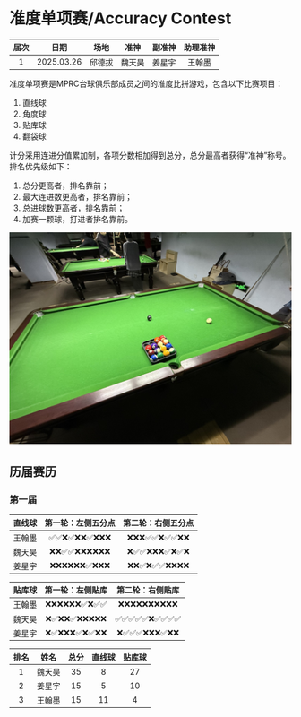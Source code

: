 # 准度单项赛/Accuracy Contest

| 届次 | 日期        | 场地   | 准神  | 副准神 | 助理准神 |
| :--: | :--------: | :----: | :---: | :---: | :-----: |
| 1    | 2025.03.26 | 邱德拔 | 魏天昊 | 姜星宇 | 王翰墨  |

准度单项赛是MPRC台球俱乐部成员之间的准度比拼游戏，包含以下比赛项目：

1. 直线球
2. 角度球
3. 贴库球
4. 翻袋球

计分采用连进分值累加制，各项分数相加得到总分，总分最高者获得“准神”称号。排名优先级如下：

1. 总分更高者，排名靠前；
2. 最大连进数更高者，排名靠前；
3. 总进球数更高者，排名靠前；
4. 加赛一颗球，打进者排名靠前。

![](./img/accuracy_contest.jpg)

## 历届赛历

### 第一届

| 直线球 |          第一轮：左侧五分点        |           第二轮：右侧五分点        |
| :----: | :------------------------------: | :-------------------------------: |
| 王翰墨 |     ✅✅❌✅❌❌✅❌❌❌     |     ❌❌❌✅✅❌✅✅❌❌     |
| 魏天昊 |     ❌❌✅✅❌❌❌❌❌❌     |     ❌✅✅❌❌❌✅❌✅❌     |
| 姜星宇 |     ❌❌❌❌❌❌✅❌❌❌     |     ❌❌✅❌✅✅❌❌❌❌     |

| 贴库球 |          第一轮：左侧贴库          |           第二轮：右侧贴库         |
| :----: | :------------------------------: | :-------------------------------: |
| 王翰墨 |     ❌❌❌❌❌❌✅❌✅✅     |     ❌❌❌❌❌❌❌❌❌❌     |
| 魏天昊 |     ❌✅❌❌✅❌❌❌❌❌     |     ✅✅✅✅✅❌✅✅✅✅     |
| 姜星宇 |     ❌✅❌❌❌✅❌✅❌❌     |     ❌✅✅✅❌❌❌✅❌❌     |

| 排名 |  姓名  | 总分 | 直线球  | 贴库球  |
| :--: | :---: | :---: | :----: | :----: |
|  1   | 魏天昊 |  35  |   8    |   27   |
|  2   | 姜星宇 |  15  |   5    |   10   |
|  3   | 王翰墨 |  15  |   11   |   4    |

